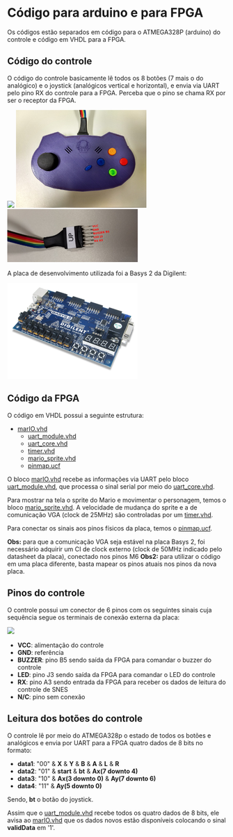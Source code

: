 # Código para arduino e para FPGA
Os códigos estão separados em código para o ATMEGA328P (arduino) do controle e código em VHDL para a FPGA.

## Código do controle
O código do controle basicamente lê todos os 8 botões (7 mais o do analógico) e o joystick (analógicos vertical e horizontal), e envia via UART pelo pino RX do controle para a FPGA. Perceba que o pino se chama RX por ser o receptor da FPGA.

<img src="https://github.com/Penguin-Lab/controle_snes/blob/main/images/pinos_controle.png" width="300"> <img src="https://github.com/Penguin-Lab/controle_snes/blob/main/images/controle4.jpg" width="300"> <img src="https://github.com/Penguin-Lab/controle_snes/blob/main/images/pinos_controle1.png" width="300">

A placa de desenvolvimento utilizada foi a Basys 2 da Digilent:

<img src="https://github.com/Penguin-Lab/controle_snes/blob/main/images/basys2.png" width="300">

## Código da FPGA
O código em VHDL possui a seguinte estrutura:
- [marIO.vhd](https://github.com/Penguin-Lab/controle_snes/blob/main/Codes/mario_vhdl/marIO.vhd)
  - [uart_module.vhd](https://github.com/Penguin-Lab/controle_snes/blob/main/Codes/mario_vhdl/uart_module.vhd)
  - [uart_core.vhd](https://github.com/Penguin-Lab/controle_snes/blob/main/Codes/mario_vhdl/uart_core.vhd)
  - [timer.vhd](https://github.com/Penguin-Lab/controle_snes/blob/main/Codes/mario_vhdl/timer.vhd)
  - [mario_sprite.vhd](https://github.com/Penguin-Lab/controle_snes/blob/main/Codes/mario_vhdl/mario_sprite.vhd)
  - [pinmap.ucf](https://github.com/Penguin-Lab/controle_snes/blob/main/Codes/mario_vhdl/pinmap.ucf)

O bloco [marIO.vhd](https://github.com/Penguin-Lab/controle_snes/blob/main/Codes/mario_vhdl/marIO.vhd) recebe as informações via UART pelo bloco [uart_module.vhd](https://github.com/Penguin-Lab/controle_snes/blob/main/Codes/mario_vhdl/uart_module.vhd), que processa o sinal serial por meio do [uart_core.vhd](https://github.com/Penguin-Lab/controle_snes/blob/main/Codes/mario_vhdl/uart_core.vhd).

Para mostrar na tela o sprite do Mario e movimentar o personagem, temos o bloco [mario_sprite.vhd](https://github.com/Penguin-Lab/controle_snes/blob/main/Codes/mario_vhdl/mario_sprite.vhd). A velocidade de mudança do sprite e a de comunicação VGA (clock de 25MHz) são controladas por um [timer.vhd](https://github.com/Penguin-Lab/controle_snes/blob/main/Codes/mario_vhdl/timer.vhd).

Para conectar os sinais aos pinos físicos da placa, temos o [pinmap.ucf](https://github.com/Penguin-Lab/controle_snes/blob/main/Codes/mario_vhdl/pinmap.ucf).

**Obs:** para que a comunicação VGA seja estável na placa Basys 2, foi necessário adquirir um CI de clock externo (clock de 50MHz indicado pelo datasheet da placa), conectado nos pinos M6
**Obs2:** para utilizar o código em uma placa diferente, basta mapear os pinos atuais nos pinos da nova placa.

## Pinos do controle
O controle possui um conector de 6 pinos com os seguintes sinais cuja sequência segue os terminais de conexão externa da placa:

<img src="https://github.com/Penguin-Lab/controle_snes/blob/main/images/pinos_controle.png" width="300">

  - **VCC**: alimentação do controle
  - **GND**: referência
  - **BUZZER**: pino B5 sendo saída da FPGA para comandar o buzzer do controle
  - **LED**: pino J3 sendo saída da FPGA para comandar o LED do controle
  - **RX**: pino A3 sendo entrada da FPGA para receber os dados de leitura do controle de SNES
  - **N/C**: pino sem conexão

## Leitura dos botões do controle
O controle lê por meio do ATMEGA328p o estado de todos os botões e analógicos e envia por UART para a FPGA quatro dados de 8 bits no formato:

  - **data1**: "00" & **X** & **Y** & **B** & **A** & **L** & **R**
  - **data2**: "01" & **start** & **bt** & **Ax(7 downto 4)**
  - **data3**: "10" & **Ax(3 downto 0)** & **Ay(7 downto 6)**
  - **data4**: "11" & **Ay(5 downto 0)**

Sendo, **bt** o botão do joystick.

Assim que o [uart_module.vhd](https://github.com/Penguin-Lab/controle_snes/blob/main/Codes/mario_vhdl/uart_module.vhd) recebe todos os quatro dados de 8 bits, ele avisa ao [marIO.vhd](https://github.com/Penguin-Lab/controle_snes/blob/main/Codes/mario_vhdl/marIO.vhd) que os dados novos estão disponíveis colocando o sinal **validData** em '1'.
